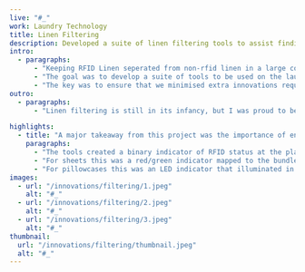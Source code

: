 ```yaml
---
live: "#_"
work: Laundry Technology
title: Linen Filtering
description: Developed a suite of linen filtering tools to assist finding and sorting RFID linen
intro:  
  - paragraphs:  
      - "Keeping RFID Linen seperated from non-rfid linen in a large commercial laundry can be an impossible task, especially when the linen is otherwise identical."  
      - "The goal was to develop a suite of tools to be used on the laundry floor to allow staff to quickly discern which products were RFID enabled, and seperate them as needed."  
      - "The key was to ensure that we minimised extra innovations required, so as not to impact operational efficiency when processing the linen."  
outro:  
  - paragraphs:  
      - "Linen filtering is still in its infancy, but I was proud to be able to contribute to the beginning of a long road ahead in simplifying RFID operations on the laundry floor."  

highlights:  
  - title: "A major takeaway from this project was the importance of ensuring the technology empowered employees to do their job, rather than hinder it"  
    paragraphs:  
      - "The tools created a binary indicator of RFID status at the place where it was easiest for the employee to sort it, should they need to."  
      - "For sheets this was a red/green indicator mapped to the bundle of linen they were receiving off the stacker conveyor. Making it easy for them to remove non-rfid sheets."
      - "For pillowcases this was an LED indicator that illuminated in the presence of an RFID tag in the hem. The employee simply sets aside any pillowcases that do not trigger the LED."
images:
  - url: "/innovations/filtering/1.jpeg"
    alt: "#_"
  - url: "/innovations/filtering/2.jpeg"
    alt: "#_"
  - url: "/innovations/filtering/3.jpeg"
    alt: "#_"
thumbnail:
  url: "/innovations/filtering/thumbnail.jpeg"
  alt: "#_"
---
```


